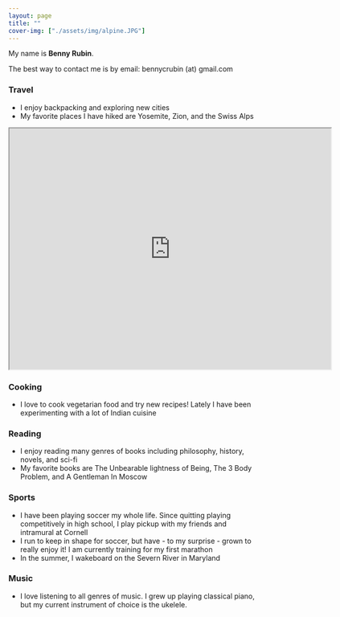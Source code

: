 ```yaml
---
layout: page
title: ""
cover-img: ["./assets/img/alpine.JPG"]
---
```



My name is **Benny Rubin**. 

The best way to contact me is by email: bennycrubin (at) gmail.com 




<!---
![Benny!](./assets/img/headshot_copy.jpg)
and here
-->


### Travel
- I enjoy backpacking and exploring new cities
- My favorite places I have hiked are Yosemite, Zion, and the Swiss Alps

<iframe src="https://www.google.com/maps/d/u/1/embed?mid=1TK3uk4m97Zq-C4Kbw7NVGUfRijBB0QA&ehbc=2E312F&noprof=1" width="640" height="480"></iframe>

### Cooking
- I love to cook vegetarian food and try new recipes! Lately I have been experimenting with a lot of Indian cuisine

### Reading
- I enjoy reading many genres of books including philosophy, history, novels, and sci-fi
- My favorite books are The Unbearable lightness of Being, The 3 Body Problem, and A Gentleman In Moscow

### Sports
- I have been playing soccer my whole life. Since quitting playing competitively in high school, I play pickup with my friends and intramural at Cornell 
- I run to keep in shape for soccer, but have - to my surprise - grown to really enjoy it! I am currently training for my first marathon 
- In the summer, I wakeboard on the Severn River in Maryland

### Music
- I love listening to all genres of music. I grew up playing classical piano, but my current instrument of choice is the ukelele.

